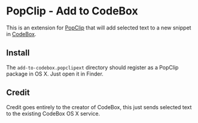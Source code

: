 # PopClip - Add to CodeBox

This is an extension for [PopClip](http://pilotmoon.com/popclip)
that will add selected text to a new snippet in
[CodeBox](http://www.shpakovski.com/codebox/).

## Install

The `add-to-codebox.popclipext` directory should register as
a PopClip package in OS X. Just open it in Finder.

## Credit

Credit goes entirely to the creator of CodeBox, this just sends
selected text to the existing CodeBox OS X service.
